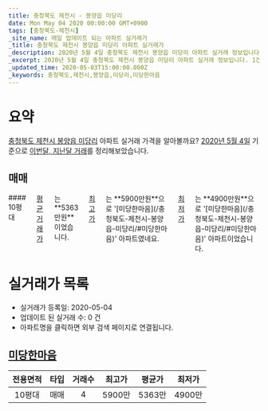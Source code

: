 ```yaml
---
title: 충청북도 제천시 - 봉양읍 미당리
date: Mon May 04 2020 00:00:00 GMT+0900
tags: [충청북도-제천시]
_site_name: 매일 업데이트 되는 아파트 실거래가
_title: 충청북도 제천시 봉양읍 미당리 아파트 실거래가
_description: 2020년 5월 4일 충청북도 제천시 봉양읍 미당리 아파트 실거래 정보입니다. 1건 아파트 정보가 있습니다.
_excerpt: 2020년 5월 4일 충청북도 제천시 봉양읍 미당리 아파트 실거래 정보입니다. 1건 아파트 정보가 있습니다.
_updated_time: 2020-05-03T15:00:00.000Z
_keywords: 충청북도,제천시,봉양읍,미당리,미당한마음
---
```





# 요약
<ins>충청북도 제천시 봉양읍 미당리</ins> 아파트 실거래 가격을 알아볼까요? <ins>2020년 5월 4일</ins> 기준으로 <ins>이번달, 지난달 거래</ins>를 정리해보았습니다.

## 매매
<div class="container">
<div class="twelve columns" markdown="1">
#### 10평대
<ins>평균 거래가</ins>는 **5363만원**이었습니다. <ins>최고가</ins>는 **5900만원**으로 '[미당한마음](/충청북도-제천시-봉양읍-미당리/#미당한마음)' 아파트였네요. <ins>최저가</ins>는 **4900만원**으로 '[미당한마음](/충청북도-제천시-봉양읍-미당리/#미당한마음)' 아파트이었습니다.
</div>
</div>



# 실거래가 목록
- 실거래가 등록일: 2020-05-04
- 업데이트 된 실거래 수: 0 건
- 아파트명을 클릭하면 외부 검색 페이지로 연결됩니다.

## [미당한마음](#미당한마음)

|전용면적|타입|거래수|최고가|평균가|최저가|
|:---:|:---:|:---:|:---:|:---:|:---:|
|10평대|<span class="deal-type-1">매매</span>|4|5900만|5363만|4900만|

<br/>



